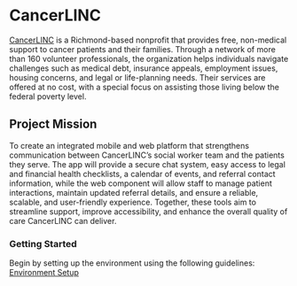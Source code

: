 # CancerLINC

[CancerLINC](https://cancerlinc.org/about-cancerlinc/) is a Richmond-based nonprofit that provides free, non-medical support to cancer patients and their families. Through a network of more than 160 volunteer professionals, the organization helps individuals navigate challenges such as medical debt, insurance appeals, employment issues, housing concerns, and legal or life-planning needs. Their services are offered at no cost, with a special focus on assisting those living below the federal poverty level.

## Project Mission

To create an integrated mobile and web platform that strengthens communication between CancerLINC’s social worker team and the patients they serve. The app will provide a secure chat system, easy access to legal and financial health checklists, a calendar of events, and referral contact information, while the web component will allow staff to manage patient interactions, maintain updated referral details, and ensure a reliable, scalable, and user-friendly experience. Together, these tools aim to streamline support, improve accessibility, and enhance the overall quality of care CancerLINC can deliver.

### Getting Started

Begin by setting up the environment using the following guidelines: [Environment Setup](docs/environment_setup.md)
